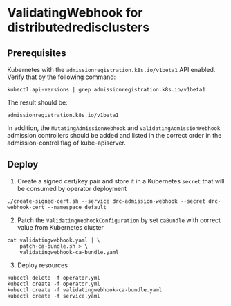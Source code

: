 # ValidatingWebhook for distributedredisclusters

## Prerequisites

Kubernetes with the `admissionregistration.k8s.io/v1beta1` API enabled. Verify that by the following command:
```
kubectl api-versions | grep admissionregistration.k8s.io/v1beta1
```
The result should be:
```
admissionregistration.k8s.io/v1beta1
```

In addition, the `MutatingAdmissionWebhook` and `ValidatingAdmissionWebhook` admission controllers should be added and listed in the correct order in the admission-control flag of kube-apiserver.

## Deploy

1. Create a signed cert/key pair and store it in a Kubernetes `secret` that will be consumed by operator deployment
```
./create-signed-cert.sh --service drc-admission-webhook --secret drc-webhook-cert --namespace default
```

2. Patch the `ValidatingWebhookConfiguration` by set `caBundle` with correct value from Kubernetes cluster
```
cat validatingwebhook.yaml | \
    patch-ca-bundle.sh > \
    validatingwebhook-ca-bundle.yaml
```

3. Deploy resources
```
kubectl delete -f operator.yml
kubectl create -f operator.yml
kubectl create -f validatingwebhook-ca-bundle.yaml
kubectl create -f service.yaml
```